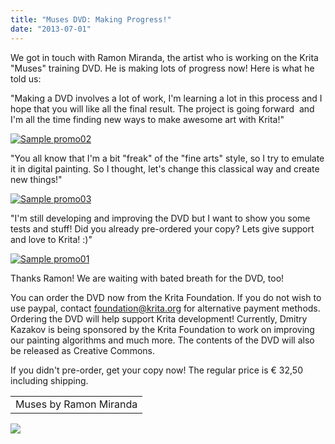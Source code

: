 ```yaml
---
title: "Muses DVD: Making Progress!"
date: "2013-07-01"
---
```


We got in touch with Ramon Miranda, the artist who is working on the Krita "Muses" training DVD. He is making lots of progress now! Here is what he told us:

"Making a DVD involves a lot of work, I'm learning a lot in this process and I hope that you will like all the final result. The project is going forward  and I'm all the time finding new ways to make awesome art with Krita!"

[![Sample promo02](http://kritawebshopblog.files.wordpress.com/2013/07/sample-promo02.jpg?w=212)](http://kritawebshopblog.files.wordpress.com/2013/07/sample-promo02.jpg)

"You all know that I'm a bit "freak" of the "fine arts" style, so I try to emulate it in digital painting. So I thought, let's change this classical way and create new things!"

[![Sample promo03](http://kritawebshopblog.files.wordpress.com/2013/07/sample-promo03.jpg?w=212)](http://kritawebshopblog.files.wordpress.com/2013/07/sample-promo03.jpg)

"I'm still developing and improving the DVD but I want to show you some tests and stuff! Did you already pre-ordered your copy? Lets give support and love to Krita! :)"

[![Sample promo01](http://kritawebshopblog.files.wordpress.com/2013/07/sample-promo01.jpg?w=212)](http://kritawebshopblog.files.wordpress.com/2013/07/sample-promo01.jpg)

Thanks Ramon! We are waiting with bated breath for the DVD, too!

You can order the DVD now from the Krita Foundation. If you do not wish to use paypal, contact foundation@krita.org for alternative payment methods. Ordering the DVD will help support Krita development! Currently, Dmitry Kazakov is being sponsored by the Krita Foundation to work on improving our painting algorithms and much more. The contents of the DVD will also be released as Creative Commons.

If you didn't pre-order, get your copy now! The regular price is € 32,50 including shipping.

<table><tbody><tr><td>Muses by Ramon Miranda</td></tr></tbody></table>

![](../images/pixel.gif)
